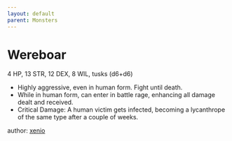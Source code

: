 ```yaml
---
layout: default
parent: Monsters
---
```

# Wereboar
4 HP, 13 STR, 12 DEX, 8 WIL, tusks (d6+d6)
- Highly aggressive, even in human form. Fight until death.
- While in human form, can enter in battle rage, enhancing all damage dealt and received.
- Critical Damage: A human victim gets infected, becoming a lycanthrope of the same type after a couple of weeks.

author: [xenio](https://xenioinabottle.blogspot.com)
